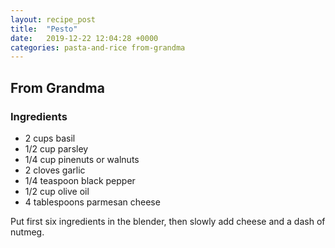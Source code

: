 ```yaml
---
layout: recipe_post
title:  "Pesto"
date:   2019-12-22 12:04:28 +0000
categories: pasta-and-rice from-grandma
---
```


## From Grandma
### Ingredients
* 2 cups basil
* 1/2 cup parsley
* 1/4 cup pinenuts or walnuts
* 2 cloves garlic
* 1/4 teaspoon black pepper
* 1/2 cup olive oil
* 4 tablespoons parmesan cheese


Put first six ingredients in the blender, then slowly add cheese and a dash of nutmeg.
